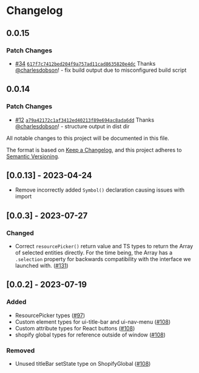 # Changelog

## 0.0.15

### Patch Changes

- [#34](https://github.com/Shopify/extensibility/pull/34) [`617f7c7412bed204f9a757ad11cad8635820e4dc`](https://github.com/Shopify/extensibility/commit/617f7c7412bed204f9a757ad11cad8635820e4dc) Thanks [@charlesdobson](https://github.com/charlesdobson)! - fix build output due to misconfigured build script

## 0.0.14

### Patch Changes

- [#12](https://github.com/Shopify/extensibility/pull/12) [`a79a42172c1af3412ed40213f89e694ac8ada6dd`](https://github.com/Shopify/extensibility/commit/a79a42172c1af3412ed40213f89e694ac8ada6dd) Thanks [@charlesdobson](https://github.com/charlesdobson)! - structure output in dist dir

All notable changes to this project will be documented in this file.

The format is based on [Keep a Changelog](https://keepachangelog.com/en/1.1.0/),
and this project adheres to [Semantic Versioning](https://semver.org/spec/v2.0.0.html).

## [0.0.13] - 2023-04-24

- Remove incorrectly added `Symbol()` declaration causing issues with import

## [0.0.3] - 2023-07-27

### Changed

- Correct `resourcePicker()` return value and TS types to return the Array of selected entities directly. For the time being, the Array has a `.selection` property for backwards compatibility with the interface we launched with. ([#131](https://github.com/Shopify/app-bridge-next/pull/131))

## [0.0.2] - 2023-07-19

### Added

- ResourcePicker types ([#97](https://github.com/Shopify/app-bridge-next/pull/97))
- Custom element types for ui-title-bar and ui-nav-menu ([#108](https://github.com/Shopify/app-bridge-next/pull/108))
- Custom attribute types for React buttons ([#108](https://github.com/Shopify/app-bridge-next/pull/108))
- shopify global types for reference outside of window ([#108](https://github.com/Shopify/app-bridge-next/pull/108))

### Removed

- Unused titleBar setState type on ShopifyGlobal ([#108](https://github.com/Shopify/app-bridge-next/pull/108))
